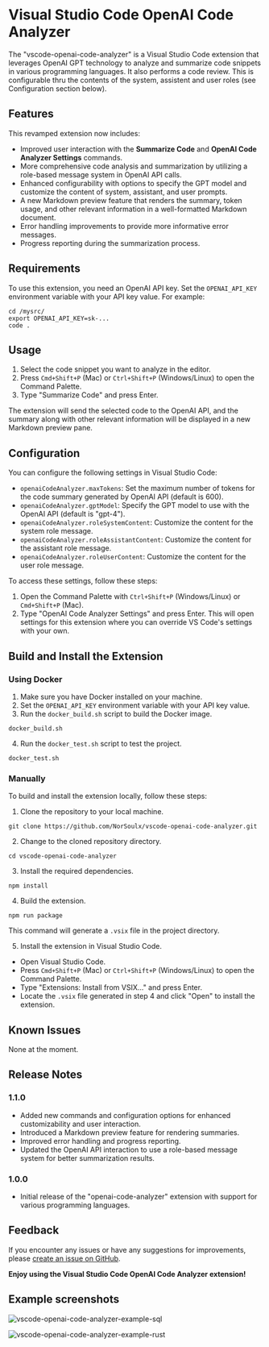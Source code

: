 # Visual Studio Code OpenAI Code Analyzer

The "vscode-openai-code-analyzer" is a Visual Studio Code extension that leverages OpenAI GPT technology to analyze and summarize code snippets in various programming languages. It also performs a code review. This is configurable thru the contents of the system, assistent and user roles (see Configuration section below).

## Features

This revamped extension now includes:

- Improved user interaction with the **Summarize Code** and **OpenAI Code Analyzer Settings** commands.
- More comprehensive code analysis and summarization by utilizing a role-based message system in OpenAI API calls.
- Enhanced configurability with options to specify the GPT model and customize the content of system, assistant, and user prompts.
- A new Markdown preview feature that renders the summary, token usage, and other relevant information in a well-formatted Markdown document.
- Error handling improvements to provide more informative error messages.
- Progress reporting during the summarization process.


## Requirements

To use this extension, you need an OpenAI API key. Set the `OPENAI_API_KEY` environment variable with your API key value. For example:
```
cd /mysrc/
export OPENAI_API_KEY=sk-...
code .
```
## Usage

1. Select the code snippet you want to analyze in the editor.
2. Press `Cmd+Shift+P` (Mac) or `Ctrl+Shift+P` (Windows/Linux) to open the Command Palette.
3. Type "Summarize Code" and press Enter.

The extension will send the selected code to the OpenAI API, and the summary along with other relevant information will be displayed in a new Markdown preview pane.

## Configuration

You can configure the following settings in Visual Studio Code:

- `openaiCodeAnalyzer.maxTokens`: Set the maximum number of tokens for the code summary generated by OpenAI API (default is 600).
- `openaiCodeAnalyzer.gptModel`: Specify the GPT model to use with the OpenAI API (default is "gpt-4").
- `openaiCodeAnalyzer.roleSystemContent`: Customize the content for the system role message.
- `openaiCodeAnalyzer.roleAssistantContent`: Customize the content for the assistant role message.
- `openaiCodeAnalyzer.roleUserContent`: Customize the content for the user role message.

To access these settings, follow these steps:

1. Open the Command Palette with `Ctrl+Shift+P` (Windows/Linux) or `Cmd+Shift+P` (Mac).
2. Type "OpenAI Code Analyzer Settings" and press Enter. This will open settings for this extension where you can override VS Code's settings with your own.

## Build and Install the Extension

### Using Docker

1. Make sure you have Docker installed on your machine.
2. Set the `OPENAI_API_KEY` environment variable with your API key value.
3. Run the `docker_build.sh` script to build the Docker image.
```
docker_build.sh
```
4. Run the `docker_test.sh` script to test the project.
```
docker_test.sh
```

### Manually

To build and install the extension locally, follow these steps:

1. Clone the repository to your local machine.
```
git clone https://github.com/NorSoulx/vscode-openai-code-analyzer.git
```

2. Change to the cloned repository directory.

```
cd vscode-openai-code-analyzer
```

3. Install the required dependencies.

```
npm install
```

4. Build the extension.

```
npm run package
```

This command will generate a `.vsix` file in the project directory.

5. Install the extension in Visual Studio Code.

- Open Visual Studio Code.
- Press `Cmd+Shift+P` (Mac) or `Ctrl+Shift+P` (Windows/Linux) to open the Command Palette.
- Type "Extensions: Install from VSIX..." and press Enter.
- Locate the `.vsix` file generated in step 4 and click "Open" to install the extension.

## Known Issues

None at the moment.

## Release Notes

### 1.1.0

- Added new commands and configuration options for enhanced customizability and user interaction.
- Introduced a Markdown preview feature for rendering summaries.
- Improved error handling and progress reporting.
- Updated the OpenAI API interaction to use a role-based message system for better summarization results.

### 1.0.0

- Initial release of the "openai-code-analyzer" extension with support for various programming languages.

## Feedback

If you encounter any issues or have any suggestions for improvements, please [create an issue on GitHub](https://github.com/NorSoulx/vscode-openai-code-analyzer/issues).

**Enjoy using the Visual Studio Code OpenAI Code Analyzer extension!**

## Example screenshots

![vscode-openai-code-analyzer-example-sql](https://user-images.githubusercontent.com/4839848/235433013-b71bfd1e-c105-4a53-8e50-63d483f82fc4.png)

![vscode-openai-code-analyzer-example-rust](https://user-images.githubusercontent.com/4839848/235433439-21b8cee3-b0a9-4fe7-8890-02128cb8c5bb.png)


